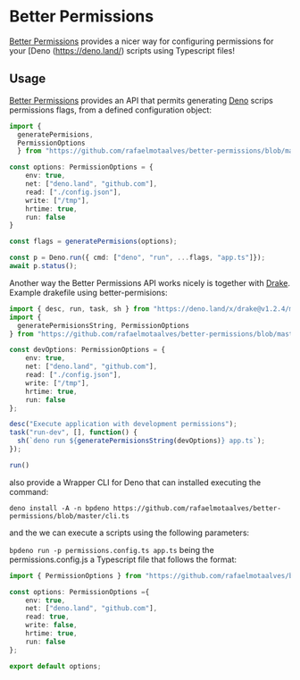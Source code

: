 # Better Permissions
[Better Permissions](https://github.com/rafaelmotaalves/better-permissions) provides a nicer way for configuring permissions for your [Deno
(https://deno.land/) scripts using Typescript files!

## Usage
[Better Permissions](https://github.com/rafaelmotaalves/better-permissions) provides an API that permits generating [Deno](https://deno.land/) scrips permissions flags, from a defined configuration object:

```typescript
import { 
  generatePermisions, 
  PermissionOptions 
  } from "https://github.com/rafaelmotaalves/better-permissions/blob/master/mod.ts";

const options: PermissionOptions = {
    env: true,
    net: ["deno.land", "github.com"],
    read: ["./config.json"],
    write: ["/tmp"],
    hrtime: true,
    run: false
}

const flags = generatePermisions(options);

const p = Deno.run({ cmd: ["deno", "run", ...flags, "app.ts"]});
await p.status();
```
Another way the Better Permissions API works nicely is together with [Drake](https://github.com/srackham/drake). 
Example drakefile using better-permisions:

```typescript
import { desc, run, task, sh } from "https://deno.land/x/drake@v1.2.4/mod.ts";
import { 
  generatePermisionsString, PermissionOptions 
} from "https://github.com/rafaelmotaalves/better-permissions/blob/master/mod.ts";

const devOptions: PermissionOptions = {
    env: true,
    net: ["deno.land", "github.com"],
    read: ["./config.json"],
    write: ["/tmp"],
    hrtime: true,
    run: false
};

desc("Execute application with development permissions");
task("run-dev", [], function() {
  sh(`deno run ${generatePermisionsString(devOptions)} app.ts`);
});

run()
```
 
 also provide a Wrapper CLI for Deno that can installed executing the command:

`
  deno install -A -n bpdeno https://github.com/rafaelmotaalves/better-permissions/blob/master/cli.ts
`

and the we can execute a scripts using the following parameters:

`
  bpdeno run -p permissions.config.ts app.ts
`
being the permissions.config.js a Typescript file that follows the format: 
```typescript
import { PermissionOptions } from "https://github.com/rafaelmotaalves/better-permissions/blob/master/mod.ts";

const options: PermissionOptions ={
    env: true,
    net: ["deno.land", "github.com"],
    read: true,
    write: false,
    hrtime: true,
    run: false
};

export default options;

```
